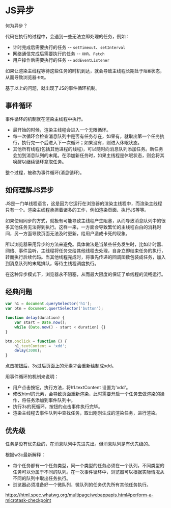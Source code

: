 # JS异步

何为异步？

代码在执行的过程中，会遇到一些无法立即处理的任务，例如：
- 计时完成后需要执行的任务 -- `setTimeout`、`setInterval`
- 网络通信完成后需要执行的任务 -- `XHR`、`Fetch`
- 用户操作后需要执行的任务 -- `addEventListener`

如果让渲染主线程等待这些任务的时机到达，就会导致主线程长期处于`阻塞`状态，从而导致浏览器`卡死`。

基于以上的问题，就出现了JS的事件循环机制。

## 事件循环
事件循环的机制就在渲染主线程中执行。

- 最开始的时候，渲染主线程会进入一个无限循环。
- 每一次循环会检查消息队列中是否有任务存在，如果有，就取出第一个任务执行，执行完一个后进入下一次循环；如果没有，则进入休眠状态。
- 其他所有线程(包括其他进程的线程)，可以随时向消息队列添加任务。新任务会加到消息队列的末尾。在添加新任务时，如果主线程是休眠状态，则会将其唤醒以继续循环拿取任务。

整个过程，被称为事件循环(消息循环)。


## 如何理解JS异步

JS是一门单线程语言，这是因为它运行在浏览器的渲染主线程中，而渲染主线程只有一个。渲染主线程承担着诸多的工作，例如渲染页面、执行JS等等。

如果使用同步的方式，就极有可能导致主线程产生阻塞，从而导致消息队列中的很多其他任务无法得到执行。这样一来，一方面会导致繁忙的主线程白白的消耗时间，另一方面导致页面无法及时更新，给用户造成卡死的现象。

所以浏览器采用异步的方法来避免。具体做法是当某些任务发生时，比如计时器、网络、事件监听，主线程将任务交给其他线程去处理，自身立即结束任务的执行，转而执行后续代码。当其他线程完成时，将事先传递的回调函数包装成任务，加入到消息队列的末尾排队，等待主线程调度执行。

在这种异步模式下，浏览器永不阻塞，从而最大限度的保证了单线程的流畅运行。


## 经典问题

```js
var h1 = document.querySelector('h1');
var btn = document.quertSelector('button');

function delay(duration) {
    var start = Date.now();
    while (Date.now() - start < duration) {}
}

btn.onclick = function () {
    h1.textContent = 'xdd';
    delay(3000);
}
```

点击按钮后，3s过后页面上的元素才会重新绘制成xdd。

用事件循环的机制来说明：
- 用户点击按钮，执行方法，将h1.textContent 设置为'xdd'。
- 修改html的元素，会导致页面重新渲染，此时需要开启一个任务去做渲染的操作，将任务添加到事件队列中。
- 执行3s的死循环，按钮的点击事件执行完毕。
- 渲染主线程去事件队列中查找任务，取出刚刚生成的渲染任务，进行渲染。



## 优先级

任务是没有优先级的，在消息队列中先进先出。但消息队列是有优先级的。

根据w3c最新解释：
- 每个任务都有一个任务类型，同一个类型的任务必须在一个队列，不同类型的任务可以分属于不同的队列。在一次事件循环中，浏览器可以根据实际情况从不同的队列中取出任务执行。
- 浏览器必须准备好一个微队列，微队列的任务优先所有其他任务执行。

https://html.spec.whatwg.org/multipage/webappapis.html#perform-a-microtask-checkpoint


